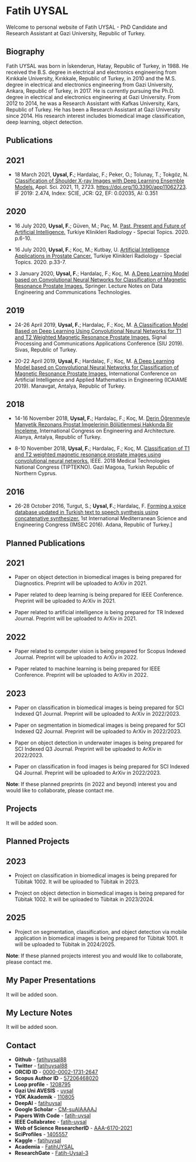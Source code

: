 # Fatih UYSAL
Welcome to personal website of Fatih UYSAL - PhD Candidate and Research Assistant at Gazi University, Republic of Turkey.

## Biography
Fatih UYSAL was born in İskenderun, Hatay, Republic of Turkey, in 1988. He received the B.S. degree in electrical and electronics engineering from Kırıkkale University, Kırıkkale, Republic of Turkey, in 2010 and the M.S. degree in electrical and electronics engineering from Gazi University, Ankara, Republic of Turkey, in 2017. He is currently pursuing the Ph.D. degree in electrical and electronics engineering at Gazi University. From 2012 to 2014, he was a Research Assistant with Kafkas University, Kars, Republic of Turkey. He has been a Research Assistant at Gazi University since 2014. His research interest includes biomedical image classification, deep learning, object detection.  
  
## Publications
## 2021
* 18 March 2021, **Uysal, F.**; Hardalaç, F.; Peker, O.; Tolunay, T.; Tokgöz, N. [Classification of Shoulder X-ray Images with Deep Learning Ensemble Models.](https://www.mdpi.com/2076-3417/11/6/2723) Appl. Sci. 2021, 11, 2723. https://doi.org/10.3390/app11062723. IF 2019: 2.474, Index: SCIE, JCR: Q2, EF: 0.02035, AI: 0.351  

## 2020
* 16 July 2020, **Uysal, F.**; Güven, M.; Paç, M. [Past, Present and Future of Artificial Intelligence.](https://www.turkiyeklinikleri.com/article/en-yapay-zeknin-dunu-bugunu-ve-gelecegi-88869.html) Turkiye Klinikleri Radiology - Special Topics. 2020. p.6-10.  

* 16 July 2020, **Uysal, F.**; Koç, M.; Kutbay, U. [Artificial Intelligence Applications in Prostate Cancer.](https://www.turkiyeklinikleri.com/article/en-prostat-kanserinde-yapay-zek-uygulamalari-88874.html) Turkiye Klinikleri Radiology - Special Topics. 2020. p.33-7.  

* 3 January 2020, **Uysal, F.**; Hardalaç, F.; Koç, M. [A Deep Learning Model based on Convolutional Neural Networks for Classification of Magnetic Resonance Prostate Images.](https://link.springer.com/chapter/10.1007/978-3-030-36178-5_59) Springer. Lecture Notes on Data Engineering and Communications Technologies.

## 2019
* 24-26 April 2019, **Uysal, F.**; Hardalaç, F.; Koç, M. [A Classification Model Based on Deep Learning Using Convolutional Neural Networks for T1 and T2 Weighted Magnetic Resonance Prostate Images.](https://siu2019.gtu.edu.tr/wp-content/uploads/2019/06/Kurultay_Program_Sunulan.pdf) Signal Processing and Communications Applications Conference (SIU 2019). Sivas, Republic of Turkey.  

* 20-22 April 2019, **Uysal, F.**; Hardalaç, F.; Koç, M. [A Deep Learning Model based on Convolutional Neural Networks for Classification of Magnetic Resonance Prostate Images.](http://icaiame.com/wp-content/uploads/2020/01/ICAIAME2019Programme.pdf) International Conference on Artificial Intelligence and Applied Mathematics in Engineering (ICAIAME 2019). Manavgat, Antalya, Republic of Turkey.

## 2018
* 14-16 November 2018, **Uysal, F.**; Hardalaç, F.; Koç, M. [Derin Öğrenmeyle Manyetik Rezonans Prostat İmgelerinin Bölütlenmesi Hakkında Bir İnceleme.](https://avesis.gazi.edu.tr/yayin/fa255ad1-6ced-4af2-8273-f95f14d371f5/derin-ogrenmeyle-manyetik-rezonans-prostat-imgelerinin-bolutlenmesi-hakkinda-bir-inceleme) International Congress on Engineering and Architecture. Alanya, Antalya, Republic of Turkey.  

* 8-10 November 2018, **Uysal, F.**; Hardalaç, F.; Koç, M. [Classification of T1 and T2 weighted magnetic resonance prostate images using convolutional neural networks.](https://ieeexplore.ieee.org/document/8596792) IEEE. 2018 Medical Technologies National Congress (TIPTEKNO). Gazi Magosa, Turkish Republic of Northern Cyprus.

## 2016
* 26-28 October 2016, Turgut, S.; **Uysal, F.**; Hardalaç, F. [Forming a voice database updated in Turkish text to speech synthesis using concatenative synthesizer.](https://avesis.gazi.edu.tr/yayin/f376512c-deac-4441-be40-230c30aac2cc/forming-a-voice-database-updated-in-turkish-text-to-speech-synthesis-using-concatenative-synthesizer) 1st International Mediterranean Science and Engineering Congress (IMSEC 2016). Adana, Republic of Turkey.]

## Planned Publications
## 2021
* Paper on object detection in biomedical images is being prepared for Diagnostics. Preprint will be uploaded to ArXiv in 2021.  
  
* Paper related to deep learning is being prepared for IEEE Conference. Preprint will be uploaded to ArXiv in 2021.  
  
* Paper related to artificial intelligence is being prepared for TR Indexed Journal. Preprint will be uploaded to ArXiv in 2021.  

## 2022
* Paper related to computer vision is being prepared for Scopus Indexed Journal. Preprint will be uploaded to ArXiv in 2022.  
  
* Paper related to machine learning is being prepared for IEEE Conference. Preprint will be uploaded to ArXiv in 2022.  

## 2023
* Paper on classification in biomedical images is being prepared for SCI Indexed Q1 Journal. Preprint will be uploaded to ArXiv in 2022/2023.  
  
* Paper on segmentation in biomedical images is being prepared for SCI Indexed Q2 Journal. Preprint will be uploaded to ArXiv in 2022/2023.  
  
* Paper on object detection in underwater images is being prepared for SCI Indexed Q3 Journal. Preprint will be uploaded to ArXiv in 2022/2023.  
  
* Paper on classification in food images is being prepared for SCI Indexed Q4 Journal. Preprint will be uploaded to ArXiv in 2022/2023.  
  
**Note**: If these planned preprints (in 2022 and beyond) interest you and would like to collaborate, please contact me.

## Projects
It will be added soon.  

## Planned Projects
## 2023
* Project on classification in biomedical images is being prepared for Tübitak 1002. It will be uploaded to Tübitak in 2023.  

* Project on object detection in biomedical images is being prepared for Tübitak 1002. It will be uploaded to Tübitak in 2023/2024.  

## 2025
* Project on segmentation, classification, and object detection via mobile application in biomedical images is being prepared for Tübitak 1001. It will be uploaded to Tübitak in 2024/2025.  

**Note**: If these planned projects interest you and would like to collaborate, please contact me.

## My Paper Presentations
It will be added soon.  

## My Lecture Notes
It will be added soon.  

## Contact
* **Github** - [fatihuysal88](https://github.com/fatihuysal88)
* **Twitter** - [fatihuysal88](https://twitter.com/fatihuysal88)
* **ORCID ID** - [0000-0002-1731-2647](https://orcid.org/0000-0002-1731-2647)
* **Scopus Author ID** - [57206468020](https://www.scopus.com/authid/detail.uri?authorId=57206468020)
* **Loop profile** - [1208795](https://loop.frontiersin.org/people/1208795/overview)
* **Gazi Uni AVESIS** - [uysal](https://avesis.gazi.edu.tr/uysal)
* **YÖK Akademik** - [110805](https://v.gd/fatihuysal)
* **DeepAI** - [fatihuysal](https://deepai.org/profile/fatihuysal)
* **Google Scholar** - [CM-suAIAAAAJ](https://scholar.google.com.tr/citations?user=CM-suAIAAAAJ)
* **Papers With Code** - [fatih-uysal](https://paperswithcode.com/author/fatih-uysal)
* **IEEE Collabratec** - [fatih-uysal](https://ieee-collabratec.ieee.org/app/p/FatihUYSAL741555)
* **Web of Science ResearcherID** - [AAA-6170-2021](https://publons.com/researcher/AAA-6170-2021)
* **SciProfiles** - [1405557](https://sciprofiles.com/profile/1405557)
* **Kaggle** - [fatihuysal](https://www.kaggle.com/fatihuysal)
* **Academia** - [FatihUYSAL](https://gazi.academia.edu/FatihUYSAL)
* **ResearchGate** - [Fatih-Uysal-3](https://www.researchgate.net/profile/Fatih-Uysal-3)

